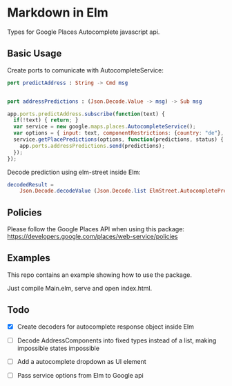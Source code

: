 
# Markdown in Elm

Types for Google Places Autocomplete javascript api.

## Basic Usage

Create ports to comunicate with AutocompleteService:
```elm
port predictAddress : String -> Cmd msg


port addressPredictions : (Json.Decode.Value -> msg) -> Sub msg
```

```javascript
app.ports.predictAddress.subscribe(function(text) {
  if(!text) { return; }
  var service = new google.maps.places.AutocompleteService();
  var options = { input: text, componentRestrictions: {country: "de"}, types: ['address'] }
  service.getPlacePredictions(options, function(predictions, status) {
    app.ports.addressPredictions.send(predictions);
  });
});
```

Decode prediction using elm-street inside Elm:
```elm
decodedResult =
    Json.Decode.decodeValue (Json.Decode.list ElmStreet.AutocompletePrediction.decoder) predictions
```

## Policies

Please follow the Google Places API when using this package:
<https://developers.google.com/places/web-service/policies>

## Examples

This repo contains an example showing how to use the package.

Just compile Main.elm, serve and open index.html.

## Todo
- [x] Create decoders for autocomplete response object inside Elm
- [ ] Decode AddressComponents into fixed types instead of a list, making impossible states impossible
- [ ] Add a autocomplete dropdown as UI element
- [ ] Pass service options from Elm to Google api

